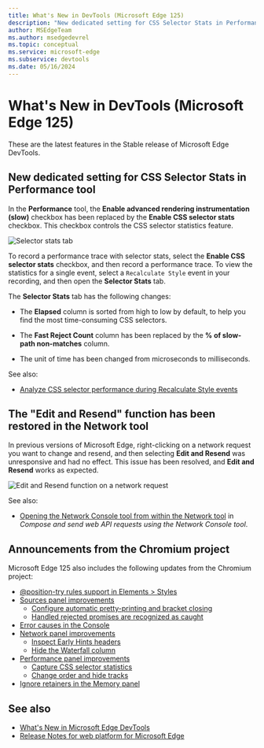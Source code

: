 ```yaml
---
title: What's New in DevTools (Microsoft Edge 125)
description: "New dedicated setting for CSS Selector Stats in Performance tool. The Edit and Resend function has been restored in the Network tool. And more."
author: MSEdgeTeam
ms.author: msedgedevrel
ms.topic: conceptual
ms.service: microsoft-edge
ms.subservice: devtools
ms.date: 05/16/2024
---
```

# What's New in DevTools (Microsoft Edge 125)

These are the latest features in the Stable release of Microsoft Edge DevTools.


<!-- ------------------------------ 
todo video
#### Video: What's new in DevTools 115-125

[![Thumbnail image for video "What's new in DevTools 115-125"](./devtools-125-images/devtools-whatsnew-115-125.png)]
-->


<!-- ====================================================================== -->
## New dedicated setting for CSS Selector Stats in Performance tool

<!-- Subtitle: Use the "Enable CSS selector stats" setting instead of the "Enable advanced rendering instrumentation (slow)" to capture CSS selector statistics for Recalculate Style events-->

In the **Performance** tool, the **Enable advanced rendering instrumentation (slow)** checkbox has been replaced by the **Enable CSS selector stats** checkbox.  This checkbox controls the CSS selector statistics feature.

![Selector stats tab](./devtools-125-images/selector-stats.png)

To record a performance trace with selector stats, select the **Enable CSS selector stats** checkbox, and then record a performance trace.  To view the statistics for a single event, select a `Recalculate Style` event in your recording, and then open the **Selector Stats** tab.

The **Selector Stats** tab has the following changes:

* The **Elapsed** column is sorted from high to low by default, to help you find the most time-consuming CSS selectors.

* The **Fast Reject Count** column has been replaced by the **% of slow-path non-matches** column.

* The unit of time has been changed from microseconds to milliseconds.

See also:
* [Analyze CSS selector performance during Recalculate Style events](../../../evaluate-performance/selector-stats.md)


<!-- ====================================================================== -->
## The "Edit and Resend" function has been restored in the Network tool

<!-- Subtitle: Change and resend a network request by right-clicking it and selecting Edit and Resend. -->

In previous versions of Microsoft Edge, right-clicking on a network request you want to change and resend, and then selecting **Edit and Resend** was unresponsive and had no effect.  This issue has been resolved, and **Edit and Resend** works as expected.

![Edit and Resend function on a network request](./devtools-125-images/edit-and-resend.png)

See also:
* [Opening the Network Console tool from within the Network tool](../../../network-console/network-console-tool.md#opening-the-network-console-tool-from-within-the-network-tool) in _Compose and send web API requests using the Network Console tool_.


<!-- ====================================================================== -->
## Announcements from the Chromium project

Microsoft Edge 125 also includes the following updates from the Chromium project:

* [@position-try rules support in Elements > Styles](https://developer.chrome.com/blog/new-in-devtools-125#lposition-try)
* [Sources panel improvements](https://developer.chrome.com/blog/new-in-devtools-125#sources)
   * [Configure automatic pretty-printing and bracket closing](https://developer.chrome.com/blog/new-in-devtools-125#settings)
   * [Handled rejected promises are recognized as caught](https://developer.chrome.com/blog/new-in-devtools-125#caught-rejection)
* [Error causes in the Console](https://developer.chrome.com/blog/new-in-devtools-125#error-cause)
* [Network panel improvements](https://developer.chrome.com/blog/new-in-devtools-125#network)
   * [Inspect Early Hints headers](https://developer.chrome.com/blog/new-in-devtools-125#early-hints)
   * [Hide the Waterfall column](https://developer.chrome.com/blog/new-in-devtools-125#waterfall)
* [Performance panel improvements](https://developer.chrome.com/blog/new-in-devtools-125#perf)
   * [Capture CSS selector statistics](https://developer.chrome.com/blog/new-in-devtools-125#selector-stats)
   * [Change order and hide tracks](https://developer.chrome.com/blog/new-in-devtools-125#track-config)
* [Ignore retainers in the Memory panel](https://developer.chrome.com/blog/new-in-devtools-125#ignore-retainer)

<!-- ====================================================================== -->
<!-- uncomment if content is copied from developer.chrome.com to this page -->

<!-- > [!NOTE]
> Portions of this page are modifications based on work created and [shared by Google](https://developers.google.com/terms/site-policies) and used according to terms described in the [Creative Commons Attribution 4.0 International License](https://creativecommons.org/licenses/by/4.0).
> The original page for announcements from the Chromium project is [What's New in DevTools (Chrome 125)](https://developer.chrome.com/blog/new-in-devtools-125) and is authored by Sofia Emelianova. -->


<!-- ====================================================================== -->
<!-- uncomment if content is copied from developer.chrome.com to this page -->

<!-- [![Creative Commons License](../../../../media/cc-logo/88x31.png)](https://creativecommons.org/licenses/by/4.0)
This work is licensed under a [Creative Commons Attribution 4.0 International License](https://creativecommons.org/licenses/by/4.0). -->


<!-- ====================================================================== -->
## See also

* [What's New in Microsoft Edge DevTools](../../whats-new.md)
* [Release Notes for web platform for Microsoft Edge](../../../../web-platform/release-notes/index.md)
